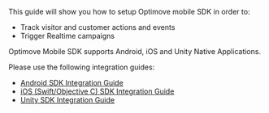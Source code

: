
This guide will show you how to setup Optimove mobile SDK in order to:

-   Track visitor and customer actions and events
-   Trigger Realtime campaigns

Optimove Mobile SDK supports Android, iOS and Unity Native Applications.

Please use the following integration guides:

 - [Android SDK Integration Guide](https://github.com/optimove-tech/Mobile-SDK-Integration-Guide/tree/master/Android%20Integration%20Guide)
 - [iOS (Swift/Objective C) SDK Integration Guide](https://github.com/optimove-tech/Optimove-SDK-iOS/wiki)
 - [Unity SDK Integration Guide](https://github.com/optimove-tech/Unity-SDK-Integration-Guide)
